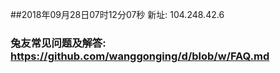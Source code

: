 ##2018年09月28日07时12分07秒 新址: 104.248.42.6
### 兔友常见问题及解答: https://github.com/wanggonging/d/blob/w/FAQ.md
